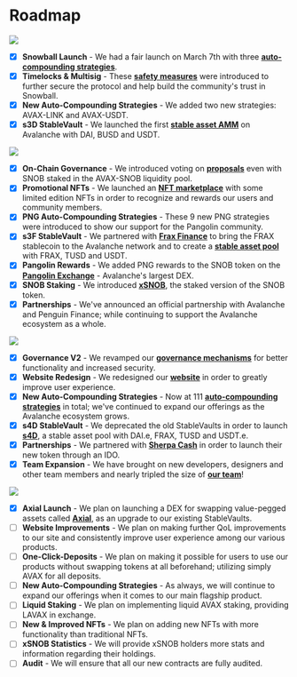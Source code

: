 # Roadmap

![](../.gitbook/assets/Q1\_2021.png)

* [x] **Snowball Launch** - We had a fair launch on March 7th with three [**auto-compounding strategies**](https://app.snowball.network/compound-and-earn).
* [x] **Timelocks & Multisig** - These [**safety measures**](security.md) were introduced to further secure the protocol and help build the community's trust in Snowball.
* [x] **New Auto-Compounding Strategies** - We added two new strategies: AVAX-LINK and AVAX-USDT.
* [x] **s3D StableVault** - We launched the first [**stable asset AMM**](https://app.snowball.network/s3d-vault) on Avalanche with DAI, BUSD and USDT.

![](../.gitbook/assets/Q2\_2021.png)

* [x] **On-Chain Governance** - We introduced voting on [**proposals**](https://app.snowball.network/governance) even with SNOB staked in the AVAX-SNOB liquidity pool.
* [x] **Promotional NFTs** - We launched an [**NFT marketplace**](https://app.snowball.network/nft-marketplace) with some limited edition NFTs in order to recognize and rewards our users and community members.
* [x] **PNG Auto-Compounding Strategies** - These 9 new PNG strategies were introduced to show our support for the Pangolin community.
* [x] **s3F StableVault** - We partnered with [**Frax Finance**](https://frax.finance) to bring the FRAX stablecoin to the Avalanche network and to create a [**stable asset pool**](https://app.snowball.network/s3f-vault) with FRAX, TUSD and USDT.
* [x] **Pangolin Rewards** - We added PNG rewards to the SNOB token on the [**Pangolin Exchange**](https://pangolin.exchange) - Avalanche's largest DEX.
* [x] **SNOB Staking** - We introduced [**xSNOB**](../governance/xsnob/), the staked version of the SNOB token.
* [x] **Partnerships** - We've announced an official partnership with Avalanche and Penguin Finance; while continuing to support the Avalanche ecosystem as a whole.

![](../.gitbook/assets/Q3\_2021.png)

* [x] **Governance V2** - We revamped our [**governance mechanisms**](https://app.snowball.network/governance) for better functionality and increased security.
* [x] **Website Redesign** - We redesigned our [**website**](https://app.snowball.network) in order to greatly improve user experience.
* [x] **New Auto-Compounding Strategies** - Now at 111 [**auto-compounding strategies**](https://app.snowball.network/compound-and-earn) in total; we've continued to expand our offerings as the Avalanche ecosystem grows.
* [x] **s4D StableVault** - We deprecated the old StableVaults in order to launch [**s4D**](https://app.snowball.network/s4d-vault), a stable asset pool with DAI.e, FRAX, TUSD and USDT.e.
* [x] **Partnerships** - We partnered with [**Sherpa Cash**](https://sherpa.cash) in order to launch their new token through an IDO.
* [x] **Team Expansion** - We have brought on new developers, designers and other team members and nearly tripled the size of [**our team**](our-team.md)!

![](../.gitbook/assets/Q4\_2021.png)

* [x] **Axial Launch** - We plan on launching a DEX for swapping value-pegged assets called [**Axial**](https://axial.exchange), as an upgrade to our existing StableVaults.
* [ ] **Website Improvements** - We plan on making further QoL improvements to our site and consistently improve user experience among our various products.
* [ ] **One-Click-Deposits** - We plan on making it possible for users to use our products without swapping tokens at all beforehand; utilizing simply AVAX for all deposits.
* [ ] **New Auto-Compounding Strategies** - As always, we will continue to expand our offerings when it comes to our main flagship product.
* [ ] **Liquid Staking** - We plan on implementing liquid AVAX staking, providing LAVAX in exchange.
* [ ] **New & Improved NFTs** - We plan on adding new NFTs with more functionality than traditional NFTs.
* [ ] **xSNOB Statistics** - We will provide xSNOB holders more stats and information regarding their holdings.
* [ ] **Audit** - We will ensure that all our new contracts are fully audited.
